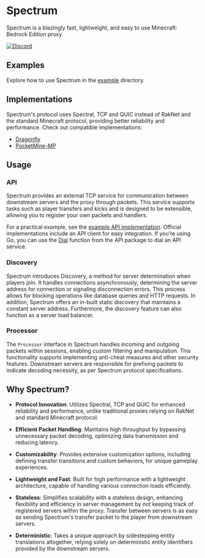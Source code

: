 # Spectrum

Spectrum is a blazingly fast, lightweight, and easy to use Minecraft: Bedrock Edition proxy.

[![Discord](https://img.shields.io/discord/1225942695604912279.svg?label=discord&color=7289DA&logo=discord&style=for-the-badge)](https://discord.com/invite/9TPKfeKvK2)

## Examples

Explore how to use Spectrum in the [example](example) directory.

## Implementations

Spectrum's protocol uses Spectral, TCP and QUIC instead of RakNet and the standard Minecraft protocol, providing better reliability and performance. Check out compatible implementations:

- [Dragonfly](https://github.com/cooldogedev/spectrum-df)
- [PocketMine-MP](https://github.com/cooldogedev/spectrum-pm)

## Usage

### API

Spectrum provides an external TCP service for communication between downstream servers and the proxy through packets. This service supports tasks such as player transfers and kicks and is designed to be extensible, allowing you to register your own packets and handlers.

For a practical example, see the [example API implementation](example/api.go). Official implementations include an API client for easy integration. If you’re using Go, you can use the [Dial](api/dial.go) function from the API package to dial an API service.

### Discovery

Spectrum introduces Discovery, a method for server determination when players join. It handles connections asynchronously, determining the server address for connection or signaling disconnection errors. This process allows for blocking operations like database queries and HTTP requests. In addition, Spectrum offers an in-built static discovery that maintains a constant server address. Furthermore, the discovery feature can also function as a server load balancer.

### Processor

The `Processor` interface in Spectrum handles incoming and outgoing packets within sessions, enabling custom filtering and manipulation. This functionality supports implementing anti-cheat measures and other security features. Downstream servers are responsible for prefixing packets to indicate decoding necessity, as per Spectrum protocol specifications.

## Why Spectrum?
- **Protocol Innovation**: Utilizes Spectral, TCP and QUIC for enhanced reliability and performance, unlike traditional proxies relying on RakNet and standard Minecraft protocol.

- **Efficient Packet Handling**: Maintains high throughput by bypassing unnecessary packet decoding, optimizing data transmission and reducing latency.

- **Customizability**: Provides extensive customization options, including defining transfer transitions and custom behaviors, for unique gameplay experiences.

- **Lightweight and Fast**: Built for high performance with a lightweight architecture, capable of handling various connection loads efficiently.

- **Stateless**: Simplifies scalability with a stateless design, enhancing flexibility and efficiency in server management by not keeping track of registered servers within the proxy. Transfer between servers is as easy as sending Spectrum's transfer packet to the player from downstream servers.

- **Deterministic**: Takes a unique approach by sidestepping entity translations altogether, relying solely on deterministic entity identifiers provided by the downstream servers.
